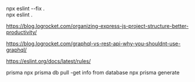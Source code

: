 npx eslint --fix .  
npx eslint .

https://blog.logrocket.com/organizing-express-js-project-structure-better-productivity/

https://blog.logrocket.com/graphql-vs-rest-api-why-you-shouldnt-use-graphql/

https://eslint.org/docs/latest/rules/

prisma
npx prisma db pull -get info from database
npx prisma generate
